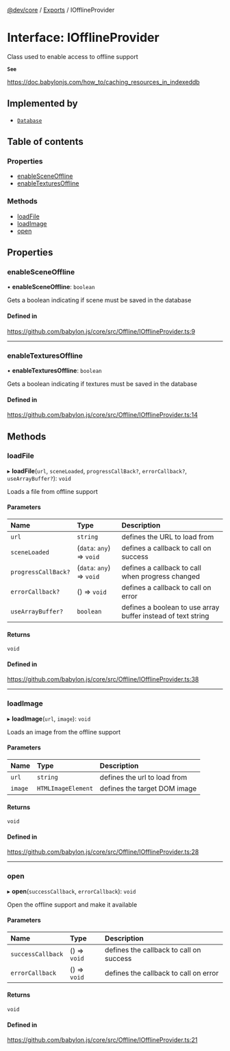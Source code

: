 [@dev/core](../README.md) / [Exports](../modules.md) / IOfflineProvider

# Interface: IOfflineProvider

Class used to enable access to offline support

**`See`**

https://doc.babylonjs.com/how_to/caching_resources_in_indexeddb

## Implemented by

- [`Database`](../classes/Database.md)

## Table of contents

### Properties

- [enableSceneOffline](IOfflineProvider.md#enablesceneoffline)
- [enableTexturesOffline](IOfflineProvider.md#enabletexturesoffline)

### Methods

- [loadFile](IOfflineProvider.md#loadfile)
- [loadImage](IOfflineProvider.md#loadimage)
- [open](IOfflineProvider.md#open)

## Properties

### enableSceneOffline

• **enableSceneOffline**: `boolean`

Gets a boolean indicating if scene must be saved in the database

#### Defined in

https://github.com/babylon.js/core/src/Offline/IOfflineProvider.ts:9

___

### enableTexturesOffline

• **enableTexturesOffline**: `boolean`

Gets a boolean indicating if textures must be saved in the database

#### Defined in

https://github.com/babylon.js/core/src/Offline/IOfflineProvider.ts:14

## Methods

### loadFile

▸ **loadFile**(`url`, `sceneLoaded`, `progressCallBack?`, `errorCallback?`, `useArrayBuffer?`): `void`

Loads a file from offline support

#### Parameters

| Name | Type | Description |
| :------ | :------ | :------ |
| `url` | `string` | defines the URL to load from |
| `sceneLoaded` | (`data`: `any`) => `void` | defines a callback to call on success |
| `progressCallBack?` | (`data`: `any`) => `void` | defines a callback to call when progress changed |
| `errorCallback?` | () => `void` | defines a callback to call on error |
| `useArrayBuffer?` | `boolean` | defines a boolean to use array buffer instead of text string |

#### Returns

`void`

#### Defined in

https://github.com/babylon.js/core/src/Offline/IOfflineProvider.ts:38

___

### loadImage

▸ **loadImage**(`url`, `image`): `void`

Loads an image from the offline support

#### Parameters

| Name | Type | Description |
| :------ | :------ | :------ |
| `url` | `string` | defines the url to load from |
| `image` | `HTMLImageElement` | defines the target DOM image |

#### Returns

`void`

#### Defined in

https://github.com/babylon.js/core/src/Offline/IOfflineProvider.ts:28

___

### open

▸ **open**(`successCallback`, `errorCallback`): `void`

Open the offline support and make it available

#### Parameters

| Name | Type | Description |
| :------ | :------ | :------ |
| `successCallback` | () => `void` | defines the callback to call on success |
| `errorCallback` | () => `void` | defines the callback to call on error |

#### Returns

`void`

#### Defined in

https://github.com/babylon.js/core/src/Offline/IOfflineProvider.ts:21
